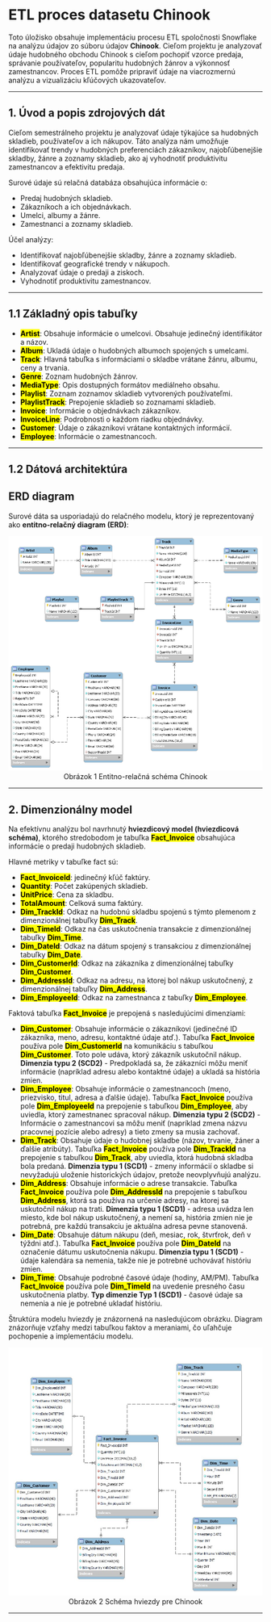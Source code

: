 # **ETL proces datasetu Chinook**

Toto úložisko obsahuje implementáciu procesu ETL spoločnosti Snowflake na analýzu údajov zo súboru údajov **Chinook**. Cieľom projektu je analyzovať údaje hudobného obchodu Chinook s cieľom pochopiť vzorce predaja, správanie používateľov, popularitu hudobných žánrov a výkonnosť zamestnancov. Proces ETL pomôže pripraviť údaje na viacrozmernú analýzu a vizualizáciu kľúčových ukazovateľov.

____

## **1. Úvod a popis zdrojových dát**

Cieľom semestrálneho projektu je analyzovať údaje týkajúce sa hudobných skladieb, používateľov a ich nákupov. Táto analýza nám umožňuje identifikovať trendy v hudobných preferenciách zákazníkov, najobľúbenejšie skladby, žánre a zoznamy skladieb, ako aj vyhodnotiť produktivitu zamestnancov a efektivitu predaja.

Surové údaje sú relačná databáza obsahujúca informácie o:

+ Predaj hudobných skladieb.
+ Zákazníkoch a ich objednávkach.
+ Umelci, albumy a žánre.
+ Zamestnanci a zoznamy skladieb.

Účel analýzy:

+ Identifikovať najobľúbenejšie skladby, žánre a zoznamy skladieb.
+ Identifikovať geografické trendy v nákupoch.
+ Analyzovať údaje o predaji a ziskoch.
+ Vyhodnotiť produktivitu zamestnancov.

____

## **1.1 Základný opis tabuľky**

+ <mark>**Artist**</mark>: Obsahuje informácie o umelcovi. Obsahuje jedinečný identifikátor a názov.
+ <mark>**Album**</mark>: Ukladá údaje o hudobných albumoch spojených s umelcami.
+ <mark>**Track**</mark>: Hlavná tabuľka s informáciami o skladbe vrátane žánru, albumu, ceny a trvania.
+ <mark>**Genre**</mark>: Zoznam hudobných žánrov.
+ <mark>**MediaType**</mark>: Opis dostupných formátov mediálneho obsahu.
+ <mark>**Playlist**</mark>: Zoznam zoznamov skladieb vytvorených používateľmi.
+ <mark>**PlaylistTrack**</mark>: Prepojenie skladieb so zoznamami skladieb.
+ <mark>**Invoice**</mark>: Informácie o objednávkach zákazníkov.
+ <mark>**InvoiceLine**</mark>: Podrobnosti o každom riadku objednávky.
+ <mark>**Customer**</mark>: Údaje o zákazníkovi vrátane kontaktných informácií.
+ <mark>**Employee**</mark>: Informácie o zamestnancoch.

____

## **1.2 Dátová architektúra**

## **ERD diagram**

Surové dáta sa usporiadajú do relačného modelu, ktorý je reprezentovaný ako **entitno-relačný diagram (ERD)**:

<p align="center">
  <a href="Chinook_ERD.png">
    <img src="Chinook_ERD.png" alt="Obrázok 1 Entitno-relačná schéma Chinook">
  </a>
  <br>
 Obrázok 1 Entitno-relačná schéma Chinook
</p>

____

## **2. Dimenzionálny model**

Na efektívnu analýzu bol navrhnutý **hviezdicový model (hviezdicová schéma)**, ktorého stredobodom je tabuľka <mark>**Fact_Invoice**</mark> obsahujúca informácie o predaji hudobných skladieb.

Hlavné metriky v tabuľke fact sú:

+ <mark>**Fact_InvoiceId**</mark>: jedinečný kľúč faktúry.
+ <mark>**Quantity**</mark>: Počet zakúpených skladieb.
+ <mark>**UnitPrice**</mark>: Cena za skladbu.
+ <mark>**TotalAmount**</mark>: Celková suma faktúry.
+ <mark>**Dim_TrackId**</mark>: Odkaz na hudobnú skladbu spojenú s týmto plemenom z dimenzionálnej tabuľky <mark>**Dim_Track**</mark>.
+ <mark>**Dim_TimeId**</mark>: Odkaz na čas uskutočnenia transakcie z dimenzionálnej tabuľky <mark>**Dim_Time**</mark>.
+ <mark>**Dim_DateId**</mark>: Odkaz na dátum spojený s transakciou z dimenzionálnej tabuľky <mark>**Dim_Date**</mark>.
+ <mark>**Dim_CustomerId**</mark>: Odkaz na zákazníka z dimenzionálnej tabuľky <mark>**Dim_Customer**</mark>. 
+ <mark>**Dim_AddressId**</mark>: Odkaz na adresu, na ktorej bol nákup uskutočnený, z dimenzionálnej tabuľky <mark>**Dim_Address**</mark>.
+ <mark>**Dim_EmployeeId**</mark>: Odkaz na zamestnanca z tabuľky <mark>**Dim_Employee**</mark>.

Faktová tabuľka <mark>**Fact_Invoice**</mark> je prepojená s nasledujúcimi dimenziami:

+ <mark>**Dim_Customer**</mark>: Obsahuje informácie o zákazníkovi (jedinečné ID zákazníka, meno, adresu, kontaktné údaje atď.). Tabuľka <mark>**Fact_Invoice**</mark> používa pole <mark>**Dim_CustomerId**</mark> na komunikáciu s tabuľkou <mark>**Dim_Customer**</mark>. Toto pole udáva, ktorý zákazník uskutočnil nákup. **Dimenzia typu 2 (SCD2)** - Predpokladá sa, že zákazníci môžu meniť informácie (napríklad adresu alebo kontaktné údaje) a ukladá sa história zmien.
+ <mark>**Dim_Employee**</mark>: Obsahuje informácie o zamestnancoch (meno, priezvisko, titul, adresa a ďalšie údaje). Tabuľka <mark>**Fact_Invoice**</mark> používa pole <mark>**Dim_EmployeeId**</mark> na prepojenie s tabuľkou <mark>**Dim_Employee**</mark>, aby uviedla, ktorý zamestnanec spracoval nákup. **Dimenzia typu 2 (SCD2)** - Informácie o zamestnancovi sa môžu meniť (napríklad zmena názvu pracovnej pozície alebo adresy) a tieto zmeny sa musia zachovať.
+ <mark>**Dim_Track**</mark>: Obsahuje údaje o hudobnej skladbe (názov, trvanie, žáner a ďalšie atribúty). Tabuľka <mark>**Fact_Invoice**</mark> používa pole <mark>**Dim_TrackId**</mark> na prepojenie s tabuľkou <mark>**Dim_Track**</mark>, aby uviedla, ktorá hudobná skladba bola predaná. **Dimenzia typu 1 (SCD1)** - zmeny informácií o skladbe si nevyžadujú uloženie historických údajov, pretože neovplyvňujú analýzu.
+ <mark>**Dim_Address**</mark>: Obsahuje informácie o adrese transakcie. Tabuľka <mark>**Fact_Invoice**</mark> používa pole <mark>**Dim_AddressId**</mark> na prepojenie s tabuľkou <mark>**Dim_Address**</mark>, ktorá sa používa na určenie adresy, na ktorej sa uskutočnil nákup na trati. **Dimenzia typu 1 (SCD1)** - adresa uvádza len miesto, kde bol nákup uskutočnený, a nemení sa, história zmien nie je potrebná, pre každú transakciu je aktuálna adresa pevne stanovená.
+ <mark>**Dim_Date**</mark>: Obsahuje dátum nákupu (deň, mesiac, rok, štvrťrok, deň v týždni atď.). Tabuľka <mark>**Fact_Invoice**</mark> používa pole <mark>**Dim_DateId**</mark> na označenie dátumu uskutočnenia nákupu. **Dimenzia typu 1 (SCD1)** - údaje kalendára sa nemenia, takže nie je potrebné uchovávať históriu zmien.
+ <mark>**Dim_Time**</mark>: Obsahuje podrobné časové údaje (hodiny, AM/PM). Tabuľka <mark>**Fact_Invoice**</mark> používa pole <mark>**Dim_TimeId**</mark> na uvedenie presného času uskutočnenia platby. **Typ dimenzie Typ 1 (SCD1)** - časové údaje sa nemenia a nie je potrebné ukladať históriu.

Štruktúra modelu hviezdy je znázornená na nasledujúcom obrázku. Diagram znázorňuje vzťahy medzi tabuľkou faktov a meraniami, čo uľahčuje pochopenie a implementáciu modelu.

<p align="center">
  <a href="Chinook_Star_schema.png">
    <img src="Chinook_Star_schema.png" alt="Obrázok 2 Schéma hviezdy pre Chinook">
  </a>
  <br>
  Obrázok 2 Schéma hviezdy pre Chinook
</p>

____


